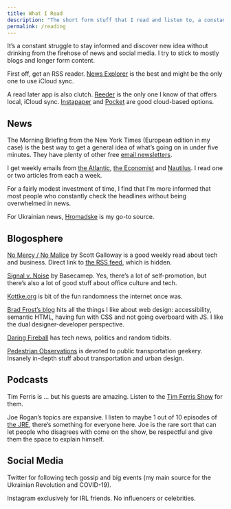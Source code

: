 ```yaml
---
title: What I Read
description: "The short form stuff that I read and listen to, a constantly evolving list"
permalink: /reading
--- 
```


It’s a constant struggle to stay informed and discover new idea without drinking from the firehose of news and social media. I try to stick to mostly blogs and longer form content. 

First off, get an RSS reader. [News Explorer](https://betamagic.nl/products/newsexplorer.html) is the best and might be the only one to use iCloud sync.

A read later app is also clutch. [Reeder](https://www.reederapp.com) is the only one I know of that offers local, iCloud sync. [Instapaper](https://www.instapaper.com) and [Pocket](https://getpocket.com) are good cloud-based options.  

## News 

The Morning Briefing from the New York Times (European edition in my case) is the best way to get a general idea of what’s going on in under five minutes. They have plenty of other free [email newsletters](https://www.nytimes.com/newsletters).

I get weekly emails from [the Atlantic](https://www.theatlantic.com), [the Economist](https://www.economist.com) and [Nautilus](https://nautil.us). I read one or two articles from each a week. 

For a fairly modest investment of time, I find that I’m more informed that most people who constantly check the headlines without being overwhelmed in news. 

For Ukrainian news, [Hromadske](https://hromadske.ua) is my go-to source. 

## Blogosphere 

[No Mercy / No Malice](https://www.profgalloway.com) by Scott Galloway is a good weekly read about tech and business. Direct link to [the RSS feed](https://api.profgalloway.com/feed/), which is hidden. 

[Signal v. Noise](https://m.signalvnoise.com) by Basecamep. Yes, there’s a lot of self-promotion, but there’s also a lot of good stuff about office culture and tech. 

[Kottke.org](https://kottke.org) is bit of the fun randomness the internet once was. 

[Brad Frost’s blog](https://bradfrost.com) hits all the things I like about web design: accessibility, semantic HTML, having fun with CSS and not going overboard with JS. I like the dual designer-developer perspective. 

[Daring Fireball](https://daringfireball.net) has tech news, politics and random tidbits. 

[Pedestrian Observations](https://pedestrianobservations.com) is devoted to public transportation geekery. Insanely in-depth stuff about transportation and urban design.   

## Podcasts 

Tim Ferris is … but his guests are amazing. Listen to the [Tim Ferris Show](https://tim.blog/podcast/) for them. 

Joe Rogan’s topics are expansive. I listen to maybe 1 out of 10 episodes of [the JRE](http://podcasts.joerogan.net), there’s something for everyone here. Joe is the rare sort that can let people who disagrees with come on the show, be respectful and give them the space to explain himself. 


## Social Media 

Twitter for following tech gossip and big events (my main source for the Ukrainian Revolution and COVID-19). 

Instagram exclusively for IRL friends. No influencers or celebrities. 